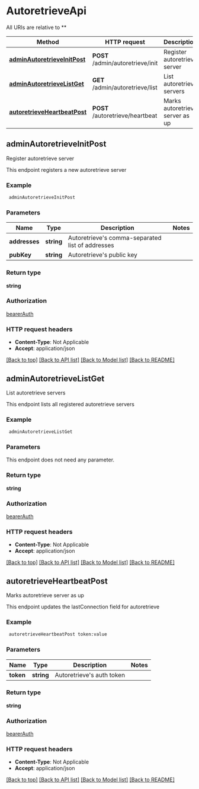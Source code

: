 # AutoretrieveApi

All URIs are relative to **

Method | HTTP request | Description
------------- | ------------- | -------------
[**adminAutoretrieveInitPost**](AutoretrieveApi.md#adminAutoretrieveInitPost) | **POST** /admin/autoretrieve/init | Register autoretrieve server
[**adminAutoretrieveListGet**](AutoretrieveApi.md#adminAutoretrieveListGet) | **GET** /admin/autoretrieve/list | List autoretrieve servers
[**autoretrieveHeartbeatPost**](AutoretrieveApi.md#autoretrieveHeartbeatPost) | **POST** /autoretrieve/heartbeat | Marks autoretrieve server as up


## **adminAutoretrieveInitPost**

Register autoretrieve server

This endpoint registers a new autoretrieve server

### Example
```bash
 adminAutoretrieveInitPost
```

### Parameters

Name | Type | Description  | Notes
------------- | ------------- | ------------- | -------------
 **addresses** | **string** | Autoretrieve's comma-separated list of addresses |
 **pubKey** | **string** | Autoretrieve's public key |

### Return type

**string**

### Authorization

[bearerAuth](../README.md#bearerAuth)

### HTTP request headers

 - **Content-Type**: Not Applicable
 - **Accept**: application/json

[[Back to top]](#) [[Back to API list]](../README.md#documentation-for-api-endpoints) [[Back to Model list]](../README.md#documentation-for-models) [[Back to README]](../README.md)

## **adminAutoretrieveListGet**

List autoretrieve servers

This endpoint lists all registered autoretrieve servers

### Example
```bash
 adminAutoretrieveListGet
```

### Parameters
This endpoint does not need any parameter.

### Return type

**string**

### Authorization

[bearerAuth](../README.md#bearerAuth)

### HTTP request headers

 - **Content-Type**: Not Applicable
 - **Accept**: application/json

[[Back to top]](#) [[Back to API list]](../README.md#documentation-for-api-endpoints) [[Back to Model list]](../README.md#documentation-for-models) [[Back to README]](../README.md)

## **autoretrieveHeartbeatPost**

Marks autoretrieve server as up

This endpoint updates the lastConnection field for autoretrieve

### Example
```bash
 autoretrieveHeartbeatPost token:value
```

### Parameters

Name | Type | Description  | Notes
------------- | ------------- | ------------- | -------------
 **token** | **string** | Autoretrieve's auth token |

### Return type

**string**

### Authorization

[bearerAuth](../README.md#bearerAuth)

### HTTP request headers

 - **Content-Type**: Not Applicable
 - **Accept**: application/json

[[Back to top]](#) [[Back to API list]](../README.md#documentation-for-api-endpoints) [[Back to Model list]](../README.md#documentation-for-models) [[Back to README]](../README.md)

